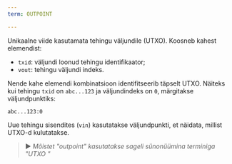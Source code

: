 ```yaml
---
term: OUTPOINT

---
```

Unikaalne viide kasutamata tehingu väljundile (UTXO). Koosneb kahest elemendist:


- `txid`: väljundi loonud tehingu identifikaator;
- `vout`: tehingu väljundi indeks.

Nende kahe elemendi kombinatsioon identifitseerib täpselt UTXO. Näiteks kui tehingu `txid` on `abc...123` ja väljundindeks on `0`, märgitakse väljundpunktiks:

```text
abc...123:0
```

Uue tehingu sisendites (`vin`) kasutatakse väljundpunkti, et näidata, millist UTXO-d kulutatakse.

> ► *Mõistet "outpoint" kasutatakse sageli sünonüümina terminiga "UTXO "*